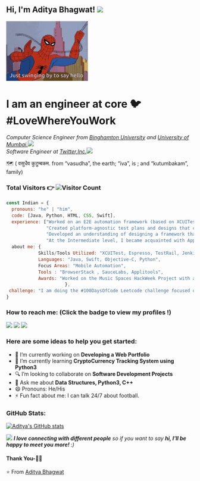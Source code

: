 <h2> Hi, I'm Aditya Bhagwat! <iframesrc="https://github.com/baggy2797/baggy2797/blob/main/spidermangif.gif" width="50"><img src="https://github.com/TheDudeThatCode/TheDudeThatCode/blob/master/Assets/Hi.gif" width="40px"> </h2>
<img src="https://github.com/baggy2797/baggy2797/blob/main/spidermangif.gif">

# I am an engineer at core :bird: #LoveWhereYouWork
<p><em>Computer Science Engineer from <a href="https://www.binghamton.edu/">Binghamton University</a> and <a href="https://mu.ac.in/">University of Mumbai.</a><img src="https://media.giphy.com/media/fYSnHlufseco8Fh93Z/giphy.gif" width="30"></br>Software Engineer at <a href="https://www.twitter.com">Twitter,Inc.</a><img src="https://tenor.com/view/twitter-gif-18981960" width="30"> 
</em></p>

:world_map: ( वसुधैव कुटुम्बकम. from “vasudha”, the earth; “iva”, is ; and “kutumbakam”, family)

### <p>Total Visitors 👉 ![Visitor Count](https://profile-counter.glitch.me/{baggy2797}/count.svg)</p>

```javascript
const Indian = {
  pronouns: "he" | "him",
  code: [Java, Python, HTML, CSS, Swift],
  experience: ["Worked on an E2E automation framework (based on XCUITest and Espresso) with Selenium and Appium integrated.",
               "Created platform-agnostic test plans and designs that could run iOS and Android automation.",
               "Developed an understanding of designing a framework that is extremely simple to maintain by using different layers for tests, methods, helpers, devices, and so on.",
               "At the Intermediate level, I became acquainted with Applitools. It's a fantastic tool if you understand its features, such as Match Level and ignore regions."]
  about me: {
            Skills/Tools Utilized: "XCUITest, Espresso, TestRail, Jenkins, REST APIs",
            Languages: "Java, Swift, Objective-C, Python",
            Focus Areas: "Mobile Automation",
            Tools : "BrowserStack , SauceLabs, Applitools",
            Awards: "Worked on the Music Spaces HackWeek Project with a team of talented and self-volunteer tweeps, winning the Tweeps Choice Award in HackWeek 2021."                        
                      },
 challenge: "I am doing the #100DaysOfCode Leetcode challenge focused on Python and Java"
}
```







### How to reach me: <strong>(Click the badge to view my profiles !)</strong>

<img src="https://img.shields.io/badge/bhagwataditya226@gmail.com-%23D14836.svg?&style=for-the-badge&logo=gmail&logoColor=white" href="bhagwataditya226@gmail.com">   <a  href="https://www.instagram.com/aditya.2797/"><img src="https://img.shields.io/badge/@aditya.2797_-%23E4405F.svg?&style=for-the-badge&logo=instagram&logoColor=white"></a>   <a href="https://www.linkedin.com/in/adibhagwat/"><img src="https://img.shields.io/badge/Aditya Nitin Bhagwat-%230077B5.svg?&style=for-the-badge&logo=linkedin&logoColor=white" ></a>


### Here are some ideas to help you get started:

- 🔭 I’m currently working on <strong>Developing a Web Portfolio</strong>
- 🌱 I’m currently learning <strong>CryptoCurrency Tracking System using Python3 </strong>
- 🔍 I’m looking to collaborate on <strong>Software Development Projects</strong>
- 💬 Ask me about <strong>Data Structures, Python3, C++</strong>
- 😄 Pronouns: He/His
- ⚡ Fun fact about me: I can talk 24/7 about football.

### GitHub Stats:
[![Aditya's GitHub stats](https://github-readme-stats.vercel.app/api?username=baggy2797)](https://github.com/baggy2797/github-readme-stats)

[linkedin]: https://www.linkedin.com/in/adibhagwat/
[twitter]: https://twitter.com/bhaditya/
[instagram]: https://www.instagram.com/aditya.2797/
[facebook]: https://www.facebook.com/addo97/




<img src="https://media.giphy.com/media/LnQjpWaON8nhr21vNW/giphy.gif" width="60"> <em><b>I love connecting with different people</b> so if you want to say <b>hi, I'll be happy to meet you more!</b> :)</em>


#### Thank You-🙏🏼
⭐️ From [Aditya Bhagwat](https://github.com/baggy2797)
